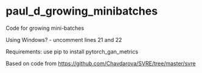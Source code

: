 # paul_d_growing_minibatches
Code for growing mini-batches

Using Windows? - uncomment lines 21 and 22 

Requirements: use pip to install pytorch_gan_metrics

Based on code from https://github.com/Chavdarova/SVRE/tree/master/svre
